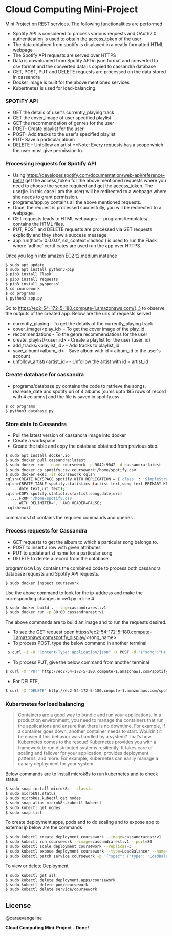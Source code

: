 # Cloud Computing Mini-Project


Mini Project on REST services. The following functionalities are performed 

  - Spotify API is considered to process various requests and OAuth2.0 authentication is used to obtain the access_token of the user
  - The data obtained from spotify is displayed in a neatly formatted HTML webpage 
  - The Spotify API requests are served over HTTPS
  - Data is downloaded from Spotify API in json format and converted to csv format and the converted data is copied to cassandra database
  - GET, POST, PUT and DELETE requests are processed on the data stored in cassandra
  - Docker image is built for the above mentioned services
  - Kubertnetes is used for load-balancing.

### SPOTIFY API

  - GET the details of user's currently_playing track
  - GET the cover_image of user specified playlist
  - GET the recommendation of genres for the user
  - POST- Create playlist for the user
  - POST- Add tracks to the user's specified playlist
  - PUT- Save a particular album
  - DELETE - Unfollow an artist
 **Note: Every requests has a scope which the user must give permission to.

### Processing requests for Spotify API 
  - Using https://developer.spotify.com/documentation/web-api/reference-beta/ get the access_token for the above mentioned requests where you need to choose the scope required and get the access_token. The user(ie. in this case I am the user) will be redirected to a webpage where she needs to grant permission.
  - programs/app.py contains all the above mentioned requests.
  - Once, the request is processed succesfully, you will be redirected to a webpage.
  - GET requests leads to HTML webpages -- programs/templates/.. contains the HTML files.
  - PUT, POST and DELETE requests are processed via GET requests explicitly and they show a success message.
  - app.run(host='0.0.0.0', ssl_context='adhoc') is used to run the Flask where 'adhoc' certificates are used run the app over HTTPS.


  Once you login into amazon EC2 t2.medium instance
  ```sh
  $ sudo apt update
  $ sudo apt install python3-pip
  $ pip3 install Flask
  $ pip3 install requests
  $ pip3 install pyopenssl
  $ cd coursework
  $ cd programs
  $ python3 app.py
  ```
 
 
  Go to https://ec2-54-172-5-180.compute-1.amazonaws.com/{..} to observe the outputs of the created app. Below are the urls of requests served.
 - currently_playing - To get the details of the currently_playing track
 - cover_image/<play_id> - To get the cover image of the play_id
 - recommendations - To the genre recommendations for the user
 - create_playlist/<user_id> - Create a playlist for the user (user_id)
 - add_tracks/<playlist_id> - Add tracks to playlist_id
 - save_album/<album_id> - Save album with id = album_id to the user's account
 - unfollow_artist/<artist_id> - Unfollow the artist with id = artist_id
  
### Create database for cassandra
 
- programs/database.py contains the code to retrieve the songs, realease_date and spotify uri of 4 albums [sums upto 195 rows of record with 4 columns] and the file is saved in spotify.csv
```sh
$ cd programs
$ python3 database.py
```
### Store data to Cassandra
- Pull the latest version of cassandra image into docker
- Create a workspace
- Create the table and copy the database obtained from previous step.
```sh
$ sudo apt install docker.io
$ sudo docker pull cassandra:latest
$ sudo docker run --name coursework -p 9042:9042 -d cassandra:latest
$ sudo docker cp spotify.csv coursework:/home/spotify.csv
$ sudo docker exec -it coursework cqlsh
cqlsh>CREATE KEYSPACE spotify WITH REPLICATION = {'class' : 'SimpleStrategy',       .....'replication_factor' : 1};
cqlsh>CREATE TABLE spotify.statistics (artist text,song text PRIMARY KEY, 
 .....date text,uri text);
cqlsh>COPY spotify.statistics(artist,song,date,uri)
 .....FROM '/home/spotify.csv'
 .....WITH DELIMITER=',' AND HEADER=FALSE;
 cqlsh>exit
```
commands.txt contains the required commands and queries .

### Process requests for Cassandra
- GET requests to get the album to which a particular song belongs to.
- POST to insert a row with given attributes
- PUT to update artist name for a particular song
- DELETE to delete a record from the database

programs/cw1.py contains the combined code to process both cassandra database requests and Spotify API requests.
  ```sh
 $ sudo docker inspect coursework
  ```
  Use the above command to look for the ip-address and make the corresponding changes in cw1.py in line 4
   ```sh
   $ sudo docker build . --tag=cassandrarest:v1
   $ sudo docker run -p 80:80 cassandrarest:v1
   ```
  The above commands are to build an image and to run the requests desired. 
  - To see the GET request open https://ec2-54-172-5-180.compute-1.amazonaws.com/spotify_display/<song_name>
  - To process POST, type the below command in another terminal
  ```sh
   $ curl -i -H "Content-Type: application/json" -X POST -d '{"song":"Ha_cara1","artist":"cara","date":"10-10-2020","uri":"spotify:album:cara"}' http://ec2-54-172-5-180.compute-1.amazonaws.com/spotify_create
   ```
  - To process PUT, give the below command from another terminal
   ```sh
   $ curl -X "PUT" http://ec2-54-172-5-180.compute-1.amazonaws.com/spotify_update/Ha_cara
   ```
   - For DELETE,
   ```sh
   $ curl -X "DELETE" http://ec2-54-172-5-180.compute-1.amazonaws.com/spotify_delete/Ha_cara
   ```
 ### Kubertnetes for load balancing


> Containers are a good way to bundle and run your applications. In a production environment, you need to manage the containers that run the applications and ensure that there is no downtime. For example, if a container goes down, another container needs to start. Wouldn’t it be easier if this behavior was handled by a system?
That’s how Kubernetes comes to the rescue! Kubernetes provides you with a framework to run distributed systems resiliently. It takes care of scaling and failover for your application, provides deployment patterns, and more. For example, Kubernetes can easily manage a canary deployment for your system.

Below commands are to install microk8s to run kubernetes and to check status
```sh
$ sudo snap install microk8s --classic
$ sudo microk8s.status
$ sudo microk8s.kubectl get nodes
$ sudo snap alias microk8s.kubectl kubectl
$ sudo kubectl get nodes
$ sudo snap list
```
To create deployment.apps, pods and to do scaling and to expose app to external ip below are the commands 
```sh
$ sudo kubectl create deployment coursework --image=cassandrarest:v1
$ sudo kubectl run coursework --image=cassandrarest:v1 --port=80
$ sudo kubectl scale deployment coursework --replicas=3
$ sudo kubectl expose deployment coursework --type=LoadBalancer --name=coursework --port=80
$ sudo kubectl patch service coursework -p '{"spec": {"type": "LoadBalancer", "externalIPs":["54.172.5.180"]}}'
```
To view or delete Deployment
```sh
$ sudo kubectl get all
$ sudo kubectl delete deployment.apps/coursework
$ sudo kubectl delete pod/coursework
$ sudo kubectl delete service/coursework
```








 









License
----

@caraevangeline


**Cloud Computing Mini-Project - Done!**

[//]: # (These are reference links used in the body of this note and get stripped out when the markdown processor does its job. There is no need to format nicely because it shouldn't be seen. Thanks SO - http://stackoverflow.com/questions/4823468/store-comments-in-markdown-syntax)


   [dill]: <https://github.com/joemccann/dillinger>
   [git-repo-url]: <https://github.com/joemccann/dillinger.git>
   [john gruber]: <http://daringfireball.net>
   [df1]: <http://daringfireball.net/projects/markdown/>
   [markdown-it]: <https://github.com/markdown-it/markdown-it>
   [Ace Editor]: <http://ace.ajax.org>
   [node.js]: <http://nodejs.org>
   [Twitter Bootstrap]: <http://twitter.github.com/bootstrap/>
   [jQuery]: <http://jquery.com>
   [@tjholowaychuk]: <http://twitter.com/tjholowaychuk>
   [express]: <http://expressjs.com>
   [AngularJS]: <http://angularjs.org>
   [Gulp]: <http://gulpjs.com>

   [PlDb]: <https://github.com/joemccann/dillinger/tree/master/plugins/dropbox/README.md>
   [PlGh]: <https://github.com/joemccann/dillinger/tree/master/plugins/github/README.md>
   [PlGd]: <https://github.com/joemccann/dillinger/tree/master/plugins/googledrive/README.md>
   [PlOd]: <https://github.com/joemccann/dillinger/tree/master/plugins/onedrive/README.md>
   [PlMe]: <https://github.com/joemccann/dillinger/tree/master/plugins/medium/README.md>
   [PlGa]: <https://github.com/RahulHP/dillinger/blob/master/plugins/googleanalytics/README.md>
